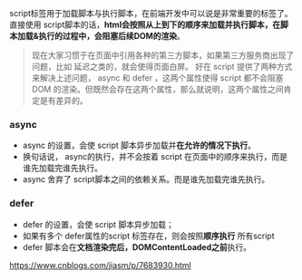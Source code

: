 script标签用于加载脚本与执行脚本，在前端开发中可以说是非常重要的标签了。
直接使用 script脚本的话，**html会按照从上到下的顺序来加载并执行脚本，在脚本加载&执行的过程中，会阻塞后续DOM的渲染**。

> 现在大家习惯于在页面中引用各种的第三方脚本，如果第三方服务商出现了问题，比如 延迟之类的，就会使得页面白屏。
> 好在 script 提供了两种方式来解决上述问题， async  和 defer ，这两个属性使得 script 都不会阻塞 DOM 的渲染。但既然会存在这两个属性，那么就说明，这两个属性之间肯定是有差异的。

### async
* async 的设置，会使 script 脚本异步加载并**在允许的情况下执行**。
* 换句话说， async的执行，并不会按着 script 在页面中的顺序来执行，而是谁先加载完谁先执行。
* async 舍弃了 script脚本之间的依赖关系。而是谁先加载完谁先执行。

### defer
* defer 的设置，会使 script 脚本异步加载；
* 如果有多个 defer属性的script 标签存在，则会按照**顺序执行** 所有script
* defer 脚本会在**文档渲染完后，DOMContentLoaded之前**执行。

https://www.cnblogs.com/jiasm/p/7683930.html